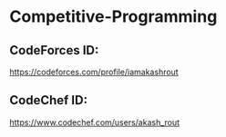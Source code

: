 # Competitive-Programming
## CodeForces ID:
https://codeforces.com/profile/iamakashrout
## CodeChef ID:
https://www.codechef.com/users/akash_rout
